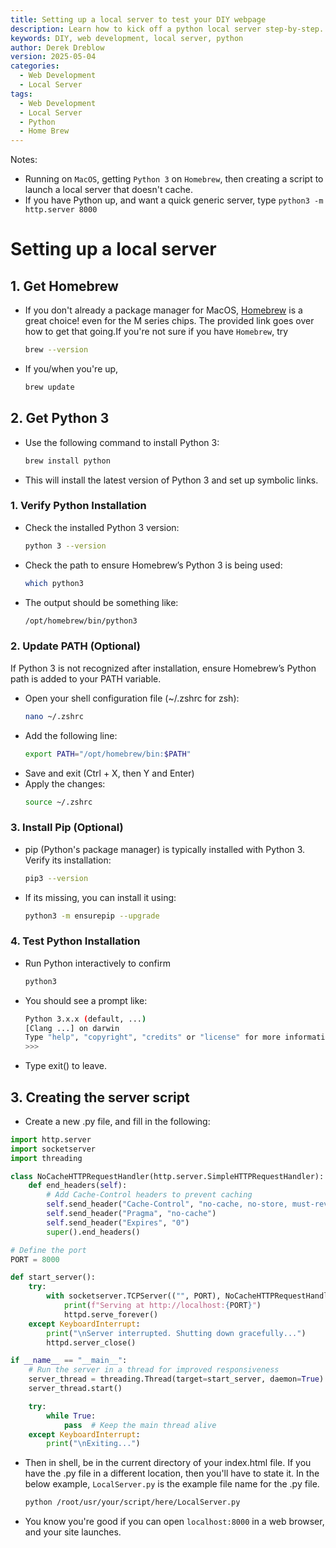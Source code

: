 ```yaml
---
title: Setting up a local server to test your DIY webpage
description: Learn how to kick off a python local server step-by-step.
keywords: DIY, web development, local server, python
author: Derek Dreblow
version: 2025-05-04
categories:
  - Web Development
  - Local Server
tags:
  - Web Development
  - Local Server
  - Python
  - Home Brew
---
```

Notes: 
* Running on `MacOS`, getting `Python 3` on `Homebrew`, then creating a script to launch a local server that doesn't cache.
* If you have Python up, and want a quick generic server, type `python3 -m http.server 8000`

# Setting up a local server

## 1. Get Homebrew 
* If you don't already a package manager for MacOS, [Homebrew](https://brew.sh) is a great choice! even for the M series chips. The provided link goes over how to get that going.If you're not sure if you have `Homebrew`, try
  ```bash
  brew --version
  ```
* If you/when you're up, 
    ```bash
    brew update
    ```
## 2. Get Python 3
* Use the following command to install Python 3:
  ```bash
  brew install python
  ```
* This will install the latest version of Python 3 and set up symbolic links.

### 1. Verify Python Installation
* Check the installed Python 3 version:
  ```bash
  python 3 --version
  ```
* Check the path to ensure Homebrew’s Python 3 is being used:
  ```bash
  which python3
  ```
* The output should be something like:
  ```bash
  /opt/homebrew/bin/python3
  ```
### 2. Update PATH (Optional)
If Python 3 is not recognized after installation, ensure Homebrew’s Python path is added to your PATH variable.
* Open your shell configuration file (~/.zshrc for zsh):
  ```bash
  nano ~/.zshrc
  ```
* Add the following line:
  ```bash
  export PATH="/opt/homebrew/bin:$PATH"
  ```
* Save and exit (Ctrl + X, then Y and Enter)
* Apply the changes:
  ```bash
  source ~/.zshrc
  ```
### 3. Install Pip (Optional)
* pip (Python's package manager) is typically installed with Python 3. Verify its installation: 
  ```bash
  pip3 --version
  ```
* If its missing, you can install it using:
  ```bash
  python3 -m ensurepip --upgrade
  ```
### 4. Test Python Installation
* Run Python interactively to confirm
  ```bash
  python3
  ```
* You should see a prompt like:
  ```bash
  Python 3.x.x (default, ...)
  [Clang ...] on darwin
  Type "help", "copyright", "credits" or "license" for more information.
  >>>
  ```
* Type exit() to leave.

## 3. Creating the server script
* Create a new .py file, and fill in the following:
```py
import http.server
import socketserver
import threading

class NoCacheHTTPRequestHandler(http.server.SimpleHTTPRequestHandler):
    def end_headers(self):
        # Add Cache-Control headers to prevent caching
        self.send_header("Cache-Control", "no-cache, no-store, must-revalidate")
        self.send_header("Pragma", "no-cache")
        self.send_header("Expires", "0")
        super().end_headers()

# Define the port
PORT = 8000

def start_server():
    try:
        with socketserver.TCPServer(("", PORT), NoCacheHTTPRequestHandler) as httpd:
            print(f"Serving at http://localhost:{PORT}")
            httpd.serve_forever()
    except KeyboardInterrupt:
        print("\nServer interrupted. Shutting down gracefully...")
        httpd.server_close()

if __name__ == "__main__":
    # Run the server in a thread for improved responsiveness
    server_thread = threading.Thread(target=start_server, daemon=True)
    server_thread.start()

    try:
        while True:
            pass  # Keep the main thread alive
    except KeyboardInterrupt:
        print("\nExiting...")
```
* Then in shell, be in the current directory of your index.html file. If you have the .py file in a different location, then you'll have to state it. In the below example, `LocalServer.py` is the example file name for the .py file.
  ```bash
  python /root/usr/your/script/here/LocalServer.py
  ```
* You know you're good if you can open `localhost:8000` in a web browser, and your site launches. 
